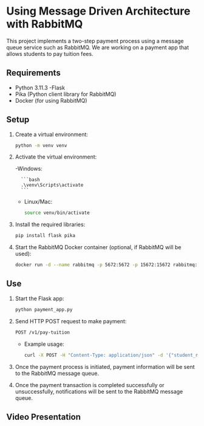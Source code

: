 # Using Message Driven Architecture with RabbitMQ

This project implements a two-step payment process using a message queue service such as RabbitMQ. We are working on a payment app that allows students to pay tuition fees.

## Requirements

- Python 3.11.3
-Flask
- Pika (Python client library for RabbitMQ)
- Docker (for using RabbitMQ)

## Setup

1. Create a virtual environment:

     ```bash
     python -m venv venv
     ```

2. Activate the virtual environment:

     -Windows:

         ```bash
         .\venv\Scripts\activate
         ```

     - Linux/Mac:

         ```bash
         source venv/bin/activate
         ```

3. Install the required libraries:

     ```bash
     pip install flask pika
     ```

4. Start the RabbitMQ Docker container (optional, if RabbitMQ will be used):

     ```bash
     docker run -d --name rabbitmq -p 5672:5672 -p 15672:15672 rabbitmq:management
     ```

## Use

1. Start the Flask app:

     ```bash
     python payment_app.py
     ```

2. Send HTTP POST request to make payment:

     ```bash
     POST /v1/pay-tuition
     ```

     - Example usage:

         ```bash
         curl -X POST -H "Content-Type: application/json" -d '{"student_no": "S001", "term": "Spring2024"}' http://localhost:9090/v1/pay-tuition
         ```

3. Once the payment process is initiated, payment information will be sent to the RabbitMQ message queue.

4. Once the payment transaction is completed successfully or unsuccessfully, notifications will be sent to the RabbitMQ message queue.

## Video Presentation
 
